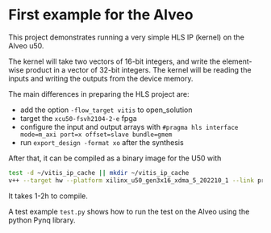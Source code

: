 # First example for the Alveo

This project demonstrates running a very simple HLS IP (kernel) on the Alveo u50.

The kernel will take two vectors of 16-bit integers, and write the element-wise product in a vector of 32-bit integers.
The kernel will be reading the inputs and writing the outputs from the device memory.

The main differences in preparing the HLS project are:
 * add the option `-flow_target vitis` to open_solution
 * target the `xcu50-fsvh2104-2-e` fpga
 * configure the input and output arrays with `#pragma hls interface mode=m_axi port=x offset=slave bundle=gmem`
 * run `export_design -format xo` after the synthesis
 
 After that, it can be compiled as a binary image for the U50 with
 ```bash
 test -d ~/vitis_ip_cache || mkdir ~/vitis_ip_cache
 v++ --target hw --platform xilinx_u50_gen3x16_xdma_5_202210_1 --link proj/solution/impl/export.xo -o proj.xclbin --remote_ip_cache ~/vitis_ip_cache
 ```
 It takes 1-2h to compile.
 
 
A test example `test.py` shows how to run the test on the Alveo using the python Pynq library.